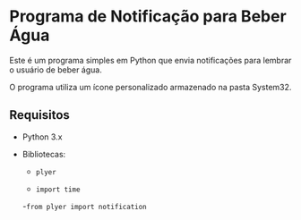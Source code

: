 # Programa de Notificação para Beber Água

Este é um programa simples em Python que envia notificações para lembrar o usuário de beber água. 

O programa utiliza um ícone personalizado armazenado na pasta System32.

## Requisitos

- Python 3.x
- Bibliotecas:
  - `plyer`
    
  - `import time`
    
  -`from plyer import notification`

